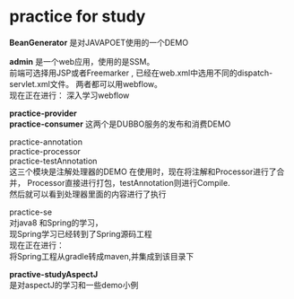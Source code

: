# practice for study

**BeanGenerator** 是对JAVAPOET使用的一个DEMO

**admin** 是一个web应用，使用的是SSM。<br>
前端可选择用JSP或者Freemarker , 已经在web.xml中选用不同的dispatch-servlet.xml文件。
两者都可以用webflow。<br>
现在正在进行： 深入学习webflow

**practice-provider**<br>
**practice-consumer**
这两个是DUBBO服务的发布和消费DEMO

practice-annotation<br>
practice-processor<br>
practice-testAnnotation<br>
这三个模块是注解处理器的DEMO
在使用时，现在将注解和Processor进行了合并，
Processor直接进行打包，testAnnotation则进行Compile. <br>
然后就可以看到处理器里面的内容进行了执行

practice-se<br>
对java8 和Spring的学习，<br>
现Spring学习已经转到了Spring源码工程<br>
现在正在进行：<br>
将Spring工程从gradle转成maven,并集成到该目录下

**practive-studyAspectJ**<br>
是对aspectJ的学习和一些demo小例